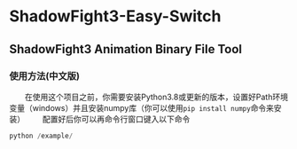 # ShadowFight3-Easy-Switch
## ShadowFight3 Animation Binary File Tool
### 使用方法(中文版)
&emsp;&emsp;在使用这个项目之前，你需要安装Python3.8或更新的版本，设置好Path环境变量（windows）并且安装numpy库（你可以使用`pip install numpy`命令来安装）
&emsp;&emsp;配置好后你可以再命令行窗口键入以下命令
``` powershell
python /example/
```
